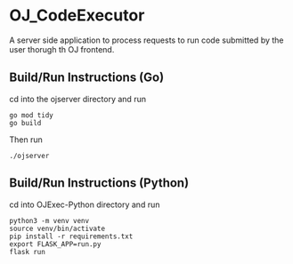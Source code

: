 # OJ_CodeExecutor

A server side application to process requests to run code submitted by the user thorugh th OJ frontend.

## Build/Run Instructions (Go)
cd into the ojserver directory and run 

```
go mod tidy
go build
```

Then run
```
./ojserver
```

## Build/Run Instructions (Python)

cd into OJExec-Python directory and run

```
python3 -m venv venv
source venv/bin/activate
pip install -r requirements.txt
export FLASK_APP=run.py
flask run
```